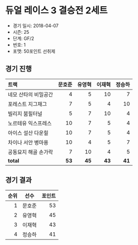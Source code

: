 # 듀얼 레이스 3 결승전 2세트

- 경기 일시: 2018-04-07
- 시즌: 25
- 단계: GF/2
- 번호: 1
- 포맷: 50포인트 선취제





## 경기 진행

| 트랙 | 문호준 | 유영혁 | 이재혁 | 정승하 |
|:---|---:|---:|---:|---:|
| 네모 산타의 비밀공간 | 4 | 5 | 10 | 7 |
| 포레스트 지그재그 | 7 | 5 | 4 | 10 |
| 빌리지 붐힐터널 | 5 | 7 | 10 | 4 |
| 노르테유 익스프레스 | 10 | 7 | 5 | 4 |
| 아이스 설산 다운힐 | 10 | 7 | 5 | 4 |
| 차이나 서안 병마용 | 10 | 4 | 5 | 7 |
| 공동묘지 해골 손가락 | 7 | 10 | 4 | 5 |
| __total__ | __53__ | __45__ | __43__ | __41__ |




## 경기 결과

| 순위 | 선수 | 포인트 |
|---:|:---:|---:|
| 1 | 문호준 | 53 |
| 2 | 유영혁 | 45 |
| 3 | 이재혁 | 43 |
| 4 | 정승하 | 41 |

